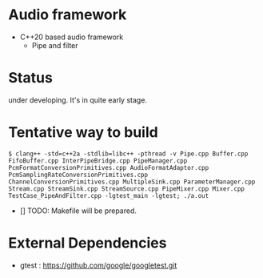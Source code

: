 # Audio framework

* C++20 based audio framework
  * Pipe and filter


# Status

under developing. It's in quite early stage.

# Tentative way to build

```
$ clang++ -std=c++2a -stdlib=libc++ -pthread -v Pipe.cpp Buffer.cpp FifoBuffer.cpp InterPipeBridge.cpp PipeManager.cpp PcmFormatConversionPrimitives.cpp AudioFormatAdaptor.cpp PcmSamplingRateConversionPrimitives.cpp ChannelConversionPrimitives.cpp MultipleSink.cpp ParameterManager.cpp Stream.cpp StreamSink.cpp StreamSource.cpp PipeMixer.cpp Mixer.cpp TestCase_PipeAndFilter.cpp -lgtest_main -lgtest; ./a.out
```

* [] TODO: Makefile will be prepared.

# External Dependencies

* gtest : https://github.com/google/googletest.git
